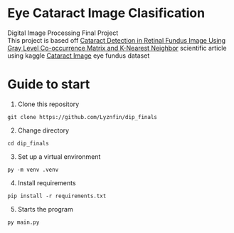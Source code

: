 # Eye Cataract Image Clasification
Digital Image Processing Final Project
<br/>
This project is based off [Cataract Detection in Retinal Fundus Image Using Gray Level Co-occurrence Matrix and K-Nearest Neighbor](https://www.atlantis-press.com/article/125966502.pdf) scientific article using kaggle [Cataract Image](https://www.kaggle.com/datasets/jr2ngb/cataractdataset) eye fundus dataset
<br/>

# Guide to start
1. Clone this repository
``` 
git clone https://github.com/Lyznfin/dip_finals
```
2. Change directory
``` 
cd dip_finals
```
3. Set up a virtual environment
``` 
py -m venv .venv 
```
4. Install requirements
``` 
pip install -r requirements.txt 
``` 
5. Starts the program
``` 
py main.py 
```